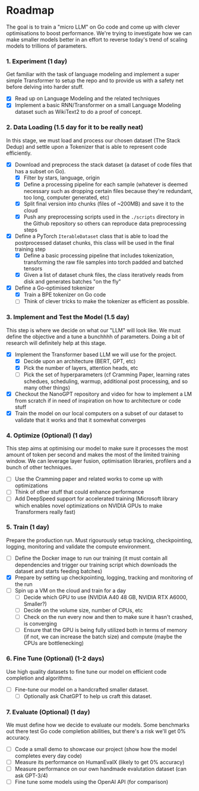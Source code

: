 # Roadmap

The goal is to train a "micro LLM" on Go code and come up with clever optimisations to boost performance. We're trying to investigate how we can make smaller models better in an effort to reverse today's trend of scaling models to trillions of parameters.

### 1. Experiment (1 day)

Get familiar with the task of language modeling and implement a super simple Transformer to setup the repo and to provide us with a safety net before delving into harder stuff.

- [x] Read up on Language Modeling and the related techniques
- [x] Implement a basic RNN/Transformer on a small Language Modeling dataset such as WikiText2 to do a proof of concept.

### 2. Data Loading (1.5 day for it to be really neat)

In this stage, we must load and process our chosen dataset (The Stack Dedup) and settle upon a Tokenizer that is able to represent code efficiently.

- [x] Download and preprocess the stack dataset (a dataset of code files that has a subset on Go).
  - [x] Filter by stars, language, origin
  - [x] Define a processing pipeline for each sample (whatever is deemed necessary such as dropping certain files because they're redundant, too long, computer generated, etc)
  - [x] Split final version into chunks (files of ~200MB) and save it to the cloud
  - [x] Push any preprocessing scripts used in the `./scripts` directory in the Github repository so others can reproduce data preprocessing steps
- [x] Define a PyTorch `IterableDataset` class that is able to load the postprocessed dataset chunks, this class will be used in the final training step
  - [x] Define a basic processing pipeline that includes tokenization, transforming the raw file samples into torch padded and batched tensors
  - [x] Given a list of dataset chunk files, the class iteratively reads from disk and generates batches "on the fly"
- [x] Define a Go-optimised tokenizer
  - [x] Train a BPE tokenizer on Go code
  - [ ] Think of clever tricks to make the tokenizer as efficient as possible.

### 3. Implement and Test the Model (1.5 day)

This step is where we decide on what our "LLM" will look like. We must define the objective and a tune a bunchhhh of parameters. Doing a bit of research will definitely help at this stage.

- [x] Implement the Transformer based LLM we will use for the project.
  - [x] Decide upon an architecture (BERT, GPT, etc)
  - [x] Pick the number of layers, attention heads, etc
  - [ ] Pick the set of hyperparameters (cf Cramming Paper, learning rates schedues, scheduling, warmup, additional post processing, and so many other things)
- [x] Checkout the NanoGPT repository and video for how to implement a LM from scratch if in need of inspiration on how to architecture or code stuff
- [x] Train the model on our local computers on a subset of our dataset to validate that it works and that it somewhat converges

### 4. Optimize (Optional) (1 day)

This step aims at optimising our model to make sure it processes the most amount of token per second and makes the most of the limited training window. We can leverage layer fusion, optimisation libraries, profilers and a bunch of other techniques.

- [ ] Use the Cramming paper and related works to come up with optimizations
- [ ] Think of other stuff that could enhance performance
- [ ] Add DeepSpeed support for accelerated training (Microsoft library which enables novel optimizations on NVIDIA GPUs to make Transformers really fast)

### 5. Train (1 day)

Prepare the production run. Must rigourously setup tracking, checkpointing, logging, monitoring and validate the compute environment.

- [ ] Define the Docker image to run our training (it must contain all dependencies and trigger our training script which downloads the dataset and starts feeding batches)
- [x] Prepare by setting up checkpointing, logging, tracking and monitoring of the run
- [ ] Spin up a VM on the cloud and train for a day
  - [ ] Decide which GPU to use (NVIDIA A40 48 GB, NVIDIA RTX A6000, Smaller?)
  - [ ] Decide on the volume size, number of CPUs, etc
  - [ ] Check on the run every now and then to make sure it hasn't crashed, is converging
  - [ ] Ensure that the GPU is being fully utilized both in terms of memory (if not, we can increase the batch size) and compute (maybe the CPUs are bottlenecking)

### 6. Fine Tune (Optional) (1-2 days)

Use high quality datasets to fine tune our model on efficient code completion and algorithms.

- [ ] Fine-tune our model on a handcrafted smaller dataset.
  - [ ] Optionally ask ChatGPT to help us craft this dataset.

### 7. Evaluate (Optional) (1 day)

We must define how we decide to evaluate our models. Some benchmarks out there test Go code completion abilities, but there's a risk we'll get 0% accuracy.

- [ ] Code a small demo to showcase our project (show how the model completes every day code)
- [ ] Measure its performance on HumanEvalX (likely to get 0% accuracy)
- [ ] Measure performance on our own handmade evalutation dataset (can ask GPT-3/4)
- [ ] Fine tune some models using the OpenAI API (for comparison)

